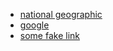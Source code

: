- [national geographic](https://www.ngenespanol.com/)
- [google](www.google.com)
- [some fake link](www.fakestlinkever.com)